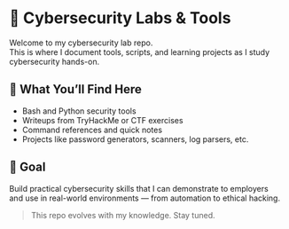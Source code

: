# 🔐 Cybersecurity Labs & Tools

Welcome to my cybersecurity lab repo.  
This is where I document tools, scripts, and learning projects as I study cybersecurity hands-on.

## 🧰 What You’ll Find Here
- Bash and Python security tools
- Writeups from TryHackMe or CTF exercises
- Command references and quick notes
- Projects like password generators, scanners, log parsers, etc.

## 🧠 Goal
Build practical cybersecurity skills that I can demonstrate to employers  
and use in real-world environments — from automation to ethical hacking.

> This repo evolves with my knowledge. Stay tuned.
